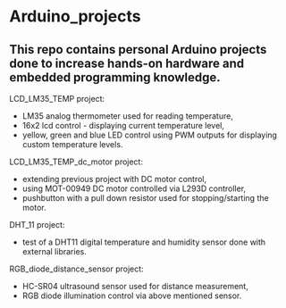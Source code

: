 # Arduino_projects
## This repo contains personal Arduino projects done to increase hands-on hardware and embedded programming knowledge.

LCD_LM35_TEMP project:
- LM35 analog thermometer used for reading temperature,
- 16x2 lcd control - displaying current temperature level,
- yellow, green and blue LED control using PWM outputs for displaying custom temperature levels.

LCD_LM35_TEMP_dc_motor project:
- extending previous project with DC motor control,
- using MOT-00949 DC motor controlled via L293D controller,
- pushbutton with a pull down resistor used for stopping/starting the motor.

DHT_11 project:
- test of a DHT11 digital temperature and humidity sensor done with external libraries.

RGB_diode_distance_sensor project:
- HC-SR04 ultrasound sensor used for distance measurement,
- RGB diode illumination control via above mentioned sensor.
